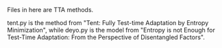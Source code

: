 Files in here are TTA methods.

tent.py is the method from "Tent: Fully Test-time Adaptation by Entropy Minimization", while deyo.py is the model from "Entropy is not Enough for Test-Time Adaptation: From the Perspective of Disentangled Factors".
